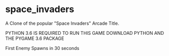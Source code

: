 # space_invaders
A Clone of the popular "Space Invaders" Arcade Title.

PYTHON 3.6 IS REQUIRED TO RUN THIS GAME
DOWNLOAD PYTHON AND THE PYGAME 3.6 PACKAGE

First Enemy Spawns in 30 seconds
